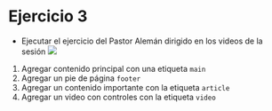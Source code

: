 # Ejercicio 3
- Ejecutar el ejercicio del Pastor Alemán dirigido en los videos de la sesión
![](https://storage.googleapis.com/academia-geek-general-bucket/modulo-1/modulo_1_img_12.png)

1. Agregar contenido principal con una etiqueta `main`
2. Agregar un pie de página `footer`
3. Agregar un contenido importante con la etiqueta `article`
4. Agregar un video con controles con la etiqueta `video`
